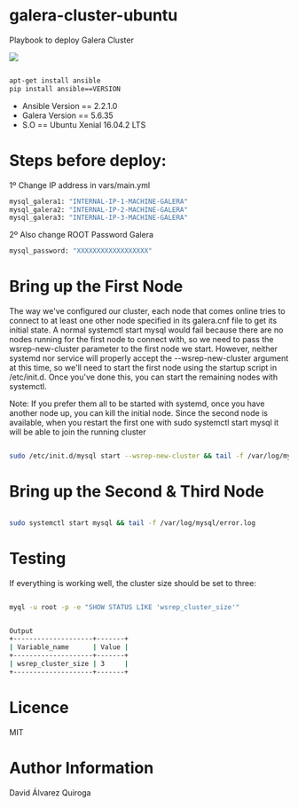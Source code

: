 # galera-cluster-ubuntu
Playbook to deploy Galera Cluster

<img src="http://galeracluster.com/wp-content/uploads/2014/05/Galera-Cluster-logo.jpg">


```bash

apt-get install ansible 
pip install ansible==VERSION

```

* Ansible Version == 2.2.1.0
* Galera Version == 5.6.35
* S.O == Ubuntu Xenial 16.04.2 LTS



# Steps before deploy:

1º Change IP address in vars/main.yml

```bash
mysql_galera1: "INTERNAL-IP-1-MACHINE-GALERA"
mysql_galera2: "INTERNAL-IP-2-MACHINE-GALERA"
mysql_galera3: "INTERNAL-IP-3-MACHINE-GALERA"

```

2º Also change ROOT Password Galera

```bash
mysql_password: "XXXXXXXXXXXXXXXXXX"
```



# Bring up the First Node

The way we've configured our cluster, each node that comes online tries to connect to at least one other node specified in its galera.cnf file to get its initial state. A normal systemctl start mysql would fail because there are no nodes running for the first node to connect with, so we need to pass the wsrep-new-cluster parameter to the first node we start. However, neither systemd nor service will properly accept the --wsrep-new-cluster argument at this time, so we'll need to start the first node using the startup script in /etc/init.d. Once you've done this, you can start the remaining nodes with systemctl.

Note: If you prefer them all to be started with systemd, once you have another node up, you can kill the initial node. Since the second node is available, when you restart the first one with sudo systemctl start mysql it will be able to join the running cluster


```bash

sudo /etc/init.d/mysql start --wsrep-new-cluster && tail -f /var/log/mysql/error.log

```



# Bring up the Second & Third Node

```bash

sudo systemctl start mysql && tail -f /var/log/mysql/error.log

```



# Testing

If everything is working well, the cluster size should be set to three:


```bash

myql -u root -p -e "SHOW STATUS LIKE 'wsrep_cluster_size'"


Output
+--------------------+-------+
| Variable_name      | Value |
+--------------------+-------+
| wsrep_cluster_size | 3     |
+--------------------+-------+

```
# Licence

MIT

# Author Information

David Álvarez Quiroga
